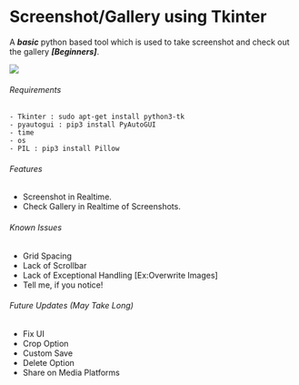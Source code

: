 # Screenshot/Gallery using Tkinter

A ***basic*** python based tool which is used to take screenshot and check out the gallery ***[Beginners]***.

![](https://github.com/shukla304/Python-Screenshot-GUI/blob/master/ss12.png)

###### Requirements

```
- Tkinter : sudo apt-get install python3-tk
- pyautogui : pip3 install PyAutoGUI
- time 
- os
- PIL : pip3 install Pillow
```

###### Features

- Screenshot in Realtime.
- Check Gallery in Realtime of Screenshots.

###### Known Issues

- Grid Spacing
- Lack of Scrollbar
- Lack of Exceptional Handling [Ex:Overwrite Images]
- Tell me, if you notice!

###### Future Updates (May Take Long)

- Fix UI
- Crop Option
- Custom Save
- Delete Option
- Share on Media Platforms
 


